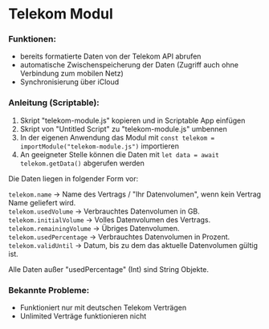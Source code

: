 # Telekom Modul

### Funktionen:
- bereits formatierte Daten von der Telekom API abrufen
- automatische Zwischenspeicherung der Daten (Zugriff auch ohne Verbindung zum mobilen Netz)
- Synchronisierung über iCloud

### Anleitung (Scriptable):
1. Skript "telekom-module.js" kopieren und in Scriptable App einfügen
2. Skript von "Untitled Script" zu "telekom-module.js" umbennen
3. In der eigenen Anwendung das Modul mit `const telekom = importModule("telekom-module.js")` importieren
4. An geeigneter Stelle können die Daten mit `let data = await telekom.getData()` abgerufen werden

Die Daten liegen in folgender Form vor:

`telekom.name` -> Name des Vertrags / "Ihr Datenvolumen", wenn kein Vertrag Name geliefert wird.<br>
`telekom.usedVolume` -> Verbrauchtes Datenvolumen in GB.<br>
`telekom.initialVolume` -> Volles Datenvolumen des Vertrags.<br>
`telekom.remainingVolume` -> Übriges Datenvolumen.<br>
`telekom.usedPercentage` -> Verbrauchtes Datenvolumen in Prozent.<br>
`telekom.validUntil` -> Datum, bis zu dem das aktuelle Datenvolumen gültig ist.<br>

Alle Daten außer "usedPercentage" (Int) sind String Objekte.

### Bekannte Probleme:
- Funktioniert nur mit deutschen Telekom Verträgen
- Unlimited Verträge funktionieren nicht
